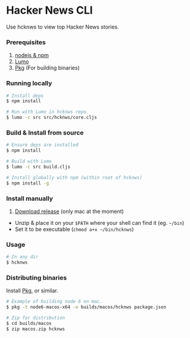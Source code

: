 # Hacker News CLI

Use hcknws to view top Hacker News stories.

### Prerequisites
1. [nodejs & npm](https://nodejs.org/en/download/)
2. [Lumo](https://github.com/anmonteiro/lumo#installation)
3. [Pkg](https://github.com/zeit/pkg) (For building binaries)

### Running locally
```bash
# Install deps
$ npm install

# Run with Lumo in hcknws repo
$ lumo -c src src/hcknws/core.cljs
```

### Build & Install from source
```bash
# Ensure deps are installed
$ npm install

# Build with Lumo
$ lumo -c src build.cljs

# Install globally with npm (within root of hcknws)
$ npm install -g
```

### Install manually
1. [Download release](https://github.com/jonathandale/hacker-news-cli/releases/download/1.0.0/macos.zip) (only mac at the moment)
- Unzip & place it on your `$PATH` where your shell can find it (eg. `~/bin`)
- Set it to be executable (`chmod a+x ~/bin/hcknws`)

### Usage
```bash
# In any dir
$ hcknws
```

### Distributing binaries
Install [Pkg](https://github.com/zeit/pkg), or similar.

```bash
# Example of building node 6 on mac.
$ pkg -t node6-macos-x64 -o builds/macos/hcknws package.json

# Zip for distribution
$ cd builds/macos
$ zip macos.zip hcknws
```
